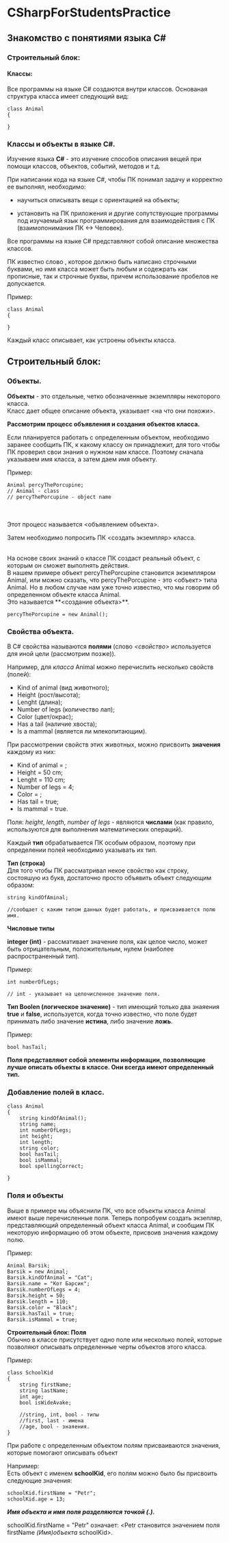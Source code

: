 # CSharpForStudentsPractice

## Знакомство с понятиями языка С#

### Строительный блок:

#### Классы:

Все программы на языке С# создаются внутри классов. Основаная структура класса имеет следующий вид:

~~~
class Animal
{

}
~~~

### Классы и объекты в языке С#.

Изучение языка **C#** - это изучение способов описания вещей при помощи классов, объектов, событий, методов и т.д.

При написании кода на языке C#, чтобы ПК понимал задачу и корректно ее выполнял, необходимо:

- научиться описывать вещи с ориентацией на объекты;

- установить на ПК приложения и другие сопутствующие программы под изучаемый язык программирования для взаимодействия с ПК (взаимопонимания ПК <-> Человек).

Все программы на языке C# представляют собой описание множества классов.

ПК известно слово **<class>**, которое должно быть написано строчными буквами, но имя класса может быть любым и содежрать как прописные, так и строчные буквы, причем использование пробелов не допускается.

Пример:
~~~
class Animal
{

}
~~~

Каждый класс описывает, как устроены объекты класса.

## Строительный блок:

### Объекты.

**Объекты** - это отдельные, четко обозначенные экземпляры некоторого класса.
</br> Класс дает общее описание объекта, указывает <на что они похожи>.

**Рассмотрим процесс объявления и создания объектов класса.**

Если планируется работать с определенным объектом, необходимо заранее сообщить ПК, к какому классу он принадлежит, для того чтобы ПК проверил свои знания о нужном нам классе. Поэтому сначала указываем имя класса, а затем даем имя объекту.

Пример:
~~~
Animal percyThePorcupine;
// Animal - class
// percyThePorcupine - object name
~~~

</br>
</br>Этот  процесс называется <объявлением объекта>.

Затем необходимо попросить ПК <создать экземпляр> класса.

</br>
На основе своих знаний о классе ПК создаст реальный объект, с которым он сможет выполнять действия.</br>
В нашем примере объект percyThePorcupine становится экземпляром Animal, или можно сказать, что percyThePorcupine - это <объект> типа Animal. Но в любом случае нам уже точно известно, что мы говорим об определенном объекте класса Animal.</br>
Это называется **<создание объекта>**.

~~~
percyThePorcupine = new Animal();
~~~

### Свойства объекта.

В С# свойства называются **полями** (слово *<свойство>* используется для иной цели (рассмотрим позже)).

Например, для *класса* Animal можно перечислить несколько свойств (полей):

- Kind of animal (вид животного);
- Height (рост/высота);
- Lenght (длина);
- Number of legs (количество лап);
- Color (цвет/окрас);
- Has a tail (наличие хвоста);
- Is a mammal (является ли млекопитающим).

При рассмотрении свойств этих животных, можно присвоить **значения** каждому из них:

- Kind of animal = <cat>;
- Height = 50 cm;
- Lenght = 110 cm;
- Number of legs = 4;
- Color = <Black>;
- Has tail = true;
- Is mammal = true.

Поля: *height*, *length*, *number of legs* - являются **числами** (как правило, используются для выполнения математических операций).

Каждый **тип** обрабатывается ПК особым образом, поэтому при определении полей необходимо указывать их тип.

**Тип <String> (строка)**
</br> Для того чтобы ПК рассматривал некое свойство как строку, состояшую из букв, достаточно просто объявить объект следующим образом:

~~~
string kindOfAminal;

//сообщает с каким типом данных будет работать, и присваивается полю имя.
~~~

**Числовые типы**

**integer (int)** - рассмативает значение поля, как целое число, может быть отрицательным, положительным, нулем (наиболее распространенный тип).

Пример:
~~~
int numberOfLegs;

// int - указывает на целочисленное значение поля.
~~~

**Тип Boolen (логическое значение)** - тип имеющий только два знаяения **true** и **false**, используется, когда точно известно, что поле будет принимать либо значение **истина**, либо значение **ложь**.

Пример:
~~~
bool hasTail;
~~~

**Поля представляют собой элементы информации, позволяющие лучше описать объекты в классе. Они всегда имеют определенный тип.**

### Добавление полей в класс.

~~~
class Animal
{
    string kindOfAnimal();
    string name;
    int numberOfLegs;
    int height;
    int length;
    string color; 
    bool hasTail;
    bool isMammal;
    bool spellingCorrect;

}
~~~

### Поля и объекты

Выше в примере мы объяснили ПК, что все объекты класса Animal имеют выше перечисленные поля. Теперь попробуем создать экзепляр, представляющий определенный объект класса Animal, и сообщим ПК некоторую информацию об этом объекте, присвоив значения каждому полю.

Пример:
~~~
Animal Barsik;
Barsik = new Animal;
Barsik.kindOfAnimal = "Cat";
Barsik.name = "Кот Барсик";
Barsik.numberOfLegs = 4;
Barsik.height = 50;
Barsik.length = 110;
Barsik.color = "Black";
Barsik.hasTail = true;
Barsik.isMammal = true;
~~~

**Строительный блок: Поля**</br>
Обычно в классе присутствует одно поле или несколько полей, которые позволяют описывать определенные черты объектов этого класса.

Пример:
~~~
class SchoolKid
{
    string firstName;
    string lastName;
    int age;
    bool isWideAvake;
    
    //string, int, bool - типы
    //first, last - имена
    //age, bool - знаяения.
}
~~~


При работе с определенным объектом полям присваиваются значения, которые помогают описывать объект

Например:</br>
Есть объект с именем **schoolKid**, его полям можно было бы присвоить следующие значения:
~~~
schoolKid.firstName = "Petr";
schoolKid.age = 13;
~~~

***Имя объекта и имя поля разделяются точкой (.).***

schoolKid.firstName = "Petr" означает: <Petr становится значением поля firstName *(Имя)объекта* schoolKid>. 

